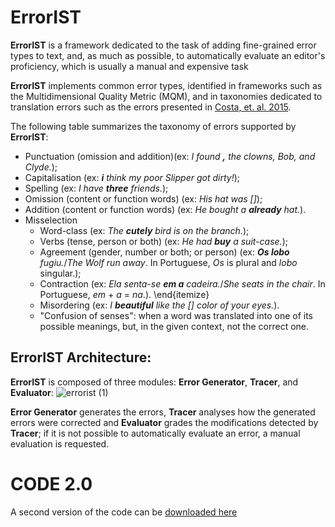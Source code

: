 # ErrorIST

**ErrorIST** is a framework dedicated to the task of adding fine-grained error types to text, and, as much as possible, to automatically evaluate an editor's proficiency, which is usually a manual and expensive task


**ErrorIST** implements common error types, identified in frameworks such as the Multidimensional Quality Metric (MQM), and in taxonomies dedicated to translation errors such as the errors presented in [Costa, et. al. 2015](https://link.springer.com/article/10.1007/s10590-015-9169-0).

The following table summarizes the taxonomy of errors supported by **ErrorIST**:

- Punctuation (omission and addition)(ex: _I found **,** the clowns, Bob, and Clyde._);
- Capitalisation (ex: _**i** think my poor Slipper got dirty!_);
- Spelling (ex: _I have **three** friends._);
- Omission (content or function words) (ex: _His hat was []_);
- Addition (content or function words) (ex: _He bought a **already** hat._).
- Misselection
  - Word-class (ex: _The **cutely** bird is on the branch._);
  - Verbs (tense, person or both) (ex: _He had **buy** a suit-case._);
  - Agreement (gender, number or both; or person) (ex: _**Os lobo** fugiu._/_The Wolf run away_. In Portuguese, _Os_ is plural and _lobo_ singular.);
  - Contraction (ex: _Ela senta-se **em a** cadeira._/_She seats in the chair_. In Portuguese, _em_ + _a_ = _na_.).
\end{itemize}
  - Misordering (ex: _I **beautiful** like the [] color of your eyes._).
  - "Confusion of senses": when a word was translated into one of its possible meanings, but, in the given context, not the correct one.

## ErrorIST Architecture:

**ErrorIST** is  composed  of  three  modules:   **Error Generator**,  **Tracer**,  and **Evaluator**:
![errorist (1)](https://user-images.githubusercontent.com/17256847/122262890-c85ba980-cecd-11eb-8a16-bceffbab908e.jpg)

**Error Generator** generates the errors, **Tracer** analyses how the generated errors were corrected and **Evaluator** grades the modifications detected by **Tracer**; if it is not possible to automatically evaluate an error, a manual evaluation is requested.

# CODE 2.0
A second version of the code can be [downloaded here](https://drive.google.com/file/d/1xDX6o9IEKuV0ubjJwdtshYkOYBxUkKDl/view?usp=sharing)

